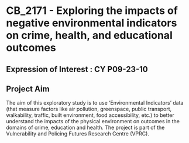 # CB_2171 - Exploring the impacts of negative environmental indicators on crime, health, and educational outcomes

## Expression of Interest : CY P09-23-10

## Project Aim

The aim of this exploratory study is to use ‘Environmental Indicators’ data (that measure factors like air pollution, greenspace, public transport, walkability, traffic, built environment, food accessibility, etc.) to better understand the impacts of the physical environment on outcomes in the domains of crime, education and health.
The project is part of the Vulnerability and Policing Futures Research Centre (VPRC).
